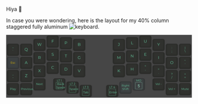 Hiya 👋 

In case you were wondering, here is the layout for my 40% column staggered fully aluminum ![keyboard](https://github.com/foostan/corneliuskbd).

![Cornelius Layout](cornelius.png)
